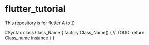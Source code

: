 # flutter_tutorial
This repository is for flutter A to Z


#Syntax
class Class_Name {
factory Class_Name() {
// TODO: return Class_name instance
}
}
